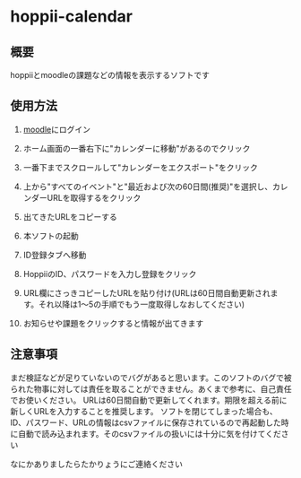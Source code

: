 # hoppii-calendar
## 概要
hoppiiとmoodleの課題などの情報を表示するソフトです

## 使用方法
1. [moodle](https://cms.cis.k.hosei.ac.jp/)にログイン
2. ホーム画面の一番右下に"カレンダーに移動"があるのでクリック
3. 一番下までスクロールして"カレンダーをエクスポート"をクリック
4. 上から"すべてのイベント"と"最近および次の60日間(推奨)"を選択し、カレンダーURLを取得するをクリック
5. 出てきたURLをコピーする

6. 本ソフトの起動
7. ID登録タブへ移動
8. HoppiiのID、パスワードを入力し登録をクリック
9. URL欄にさっきコピーしたURLを貼り付け(URLは60日間自動更新されます。それ以降は1～5の手順でもう一度取得しなおしてください)
10. お知らせや課題をクリックすると情報が出てきます

## 注意事項
まだ検証などが足りていないのでバグがあると思います。このソフトのバグで被られた物事に対しては責任を取ることができません。あくまで参考に、自己責任でお使いください。
URLは60日間自動で更新してくれます。期限を超える前に新しくURLを入力することを推奨します。
ソフトを閉じてしまった場合も、ID、パスワード、URLの情報はcsvファイルに保存されているので再起動した時に自動で読み込まれます。そのcsvファイルの扱いには十分に気を付けてください

なにかありましたらたかりょうにご連絡ください
